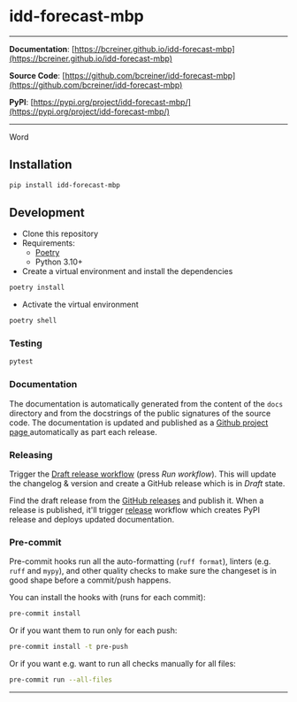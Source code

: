 # idd-forecast-mbp

---

**Documentation**: [https://bcreiner.github.io/idd-forecast-mbp](https://bcreiner.github.io/idd-forecast-mbp)

**Source Code**: [https://github.com/bcreiner/idd-forecast-mbp](https://github.com/bcreiner/idd-forecast-mbp)

**PyPI**: [https://pypi.org/project/idd-forecast-mbp/](https://pypi.org/project/idd-forecast-mbp/)

---

Word

## Installation

```sh
pip install idd-forecast-mbp
```

## Development

* Clone this repository
* Requirements:
  * [Poetry](https://python-poetry.org/)
  * Python 3.10+
* Create a virtual environment and install the dependencies

```sh
poetry install
```

* Activate the virtual environment

```sh
poetry shell
```

### Testing

```sh
pytest
```

### Documentation

The documentation is automatically generated from the content of the `docs` directory and from the docstrings
 of the public signatures of the source code. The documentation is updated and published as a [Github project page
 ](https://pages.github.com/) automatically as part each release.

### Releasing

Trigger the [Draft release workflow](https://github.com/bcreiner/idd-forecast-mbp/actions/workflows/draft_release.yml)
(press _Run workflow_). This will update the changelog & version and create a GitHub release which is in _Draft_ state.

Find the draft release from the
[GitHub releases](https://github.com/bcreiner/idd-forecast-mbp/releases) and publish it. When
 a release is published, it'll trigger [release](https://github.com/bcreiner/idd-forecast-mbp/blob/master/.github/workflows/release.yml) workflow which creates PyPI
 release and deploys updated documentation.

### Pre-commit

Pre-commit hooks run all the auto-formatting (`ruff format`), linters (e.g. `ruff` and `mypy`), and other quality
 checks to make sure the changeset is in good shape before a commit/push happens.

You can install the hooks with (runs for each commit):

```sh
pre-commit install
```

Or if you want them to run only for each push:

```sh
pre-commit install -t pre-push
```

Or if you want e.g. want to run all checks manually for all files:

```sh
pre-commit run --all-files
```

---
